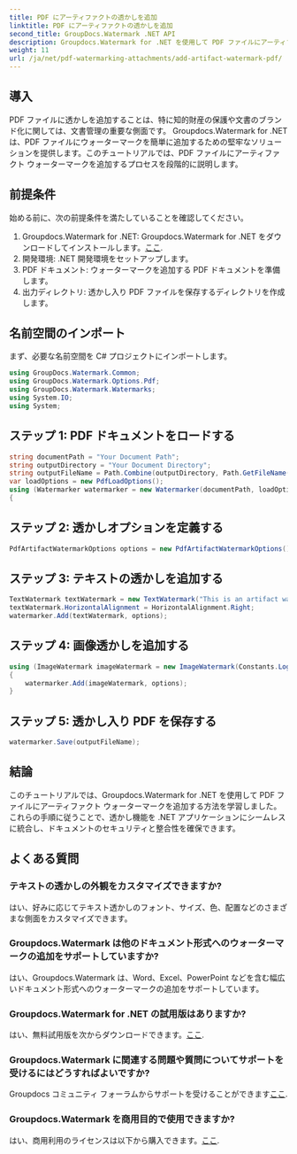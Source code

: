 ```yaml
---
title: PDF にアーティファクトの透かしを追加
linktitle: PDF にアーティファクトの透かしを追加
second_title: GroupDocs.Watermark .NET API
description: Groupdocs.Watermark for .NET を使用して PDF ファイルにアーティファクト ウォーターマークを簡単に追加する方法を学びます。書類を簡単に保護します。
weight: 11
url: /ja/net/pdf-watermarking-attachments/add-artifact-watermark-pdf/
---
```

## 導入
PDF ファイルに透かしを追加することは、特に知的財産の保護や文書のブランド化に関しては、文書管理の重要な側面です。 Groupdocs.Watermark for .NET は、PDF ファイルにウォーターマークを簡単に追加するための堅牢なソリューションを提供します。このチュートリアルでは、PDF ファイルにアーティファクト ウォーターマークを追加するプロセスを段階的に説明します。
## 前提条件
始める前に、次の前提条件を満たしていることを確認してください。
1.  Groupdocs.Watermark for .NET: Groupdocs.Watermark for .NET をダウンロードしてインストールします。[ここ](https://releases.groupdocs.com/Watermark/net/).
2. 開発環境: .NET 開発環境をセットアップします。
3. PDF ドキュメント: ウォーターマークを追加する PDF ドキュメントを準備します。
4. 出力ディレクトリ: 透かし入り PDF ファイルを保存するディレクトリを作成します。

## 名前空間のインポート
まず、必要な名前空間を C# プロジェクトにインポートします。
```csharp
using GroupDocs.Watermark.Common;
using GroupDocs.Watermark.Options.Pdf;
using GroupDocs.Watermark.Watermarks;
using System.IO;
using System;
```
## ステップ 1: PDF ドキュメントをロードする
```csharp
string documentPath = "Your Document Path";
string outputDirectory = "Your Document Directory";
string outputFileName = Path.Combine(outputDirectory, Path.GetFileName(documentPath));
var loadOptions = new PdfLoadOptions();
using (Watermarker watermarker = new Watermarker(documentPath, loadOptions))
{
```
## ステップ 2: 透かしオプションを定義する
```csharp
PdfArtifactWatermarkOptions options = new PdfArtifactWatermarkOptions();
```
## ステップ 3: テキストの透かしを追加する
```csharp
TextWatermark textWatermark = new TextWatermark("This is an artifact watermark", new Font("Arial", 8));
textWatermark.HorizontalAlignment = HorizontalAlignment.Right;
watermarker.Add(textWatermark, options);
```
## ステップ 4: 画像透かしを追加する
```csharp
using (ImageWatermark imageWatermark = new ImageWatermark(Constants.LogoBmp))
{
    watermarker.Add(imageWatermark, options);
}
```
## ステップ 5: 透かし入り PDF を保存する
```csharp
watermarker.Save(outputFileName);
```

## 結論
このチュートリアルでは、Groupdocs.Watermark for .NET を使用して PDF ファイルにアーティファクト ウォーターマークを追加する方法を学習しました。これらの手順に従うことで、透かし機能を .NET アプリケーションにシームレスに統合し、ドキュメントのセキュリティと整合性を確保できます。
## よくある質問
### テキストの透かしの外観をカスタマイズできますか?
はい、好みに応じてテキスト透かしのフォント、サイズ、色、配置などのさまざまな側面をカスタマイズできます。
### Groupdocs.Watermark は他のドキュメント形式へのウォーターマークの追加をサポートしていますか?
はい、Groupdocs.Watermark は、Word、Excel、PowerPoint などを含む幅広いドキュメント形式へのウォーターマークの追加をサポートしています。
### Groupdocs.Watermark for .NET の試用版はありますか?
はい、無料試用版を次からダウンロードできます。[ここ](https://releases.groupdocs.com/).
### Groupdocs.Watermark に関連する問題や質問についてサポートを受けるにはどうすればよいですか?
 Groupdocs コミュニティ フォーラムからサポートを受けることができます[ここ](https://forum.groupdocs.com/c/watermark/19).
### Groupdocs.Watermark を商用目的で使用できますか?
はい、商用利用のライセンスは以下から購入できます。[ここ](https://purchase.groupdocs.com/buy).